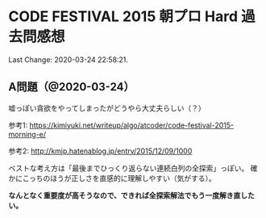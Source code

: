 # CODE FESTIVAL 2015 朝プロ Hard 過去問感想

Last Change: 2020-03-24 22:58:21.

## A問題（@2020-03-24）

嘘っぽい貪欲をやってしまったがどうやら大丈夫らしい（？）

参考1: https://kimiyuki.net/writeup/algo/atcoder/code-festival-2015-morning-e/

参考2: http://kmjp.hatenablog.jp/entry/2015/12/09/1000

ベストな考え方は「最後までひっくり返らない連続白列の全探索」っぽい。
確かにこっちのほうが正しさを直感的に理解しやすい（気がする）。

**なんとなく重要度が高そうなので、できれば全探索解法でもう一度解き直したい。**

